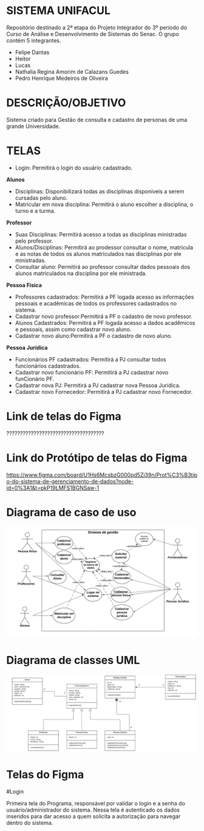# SISTEMA UNIFACUL
Repositório destinado a 2ª etapa do Projeto Integrador do 3º período do Curso de Análise e Desenvolvimento de Sistemas do Senac. O grupo contém 5 integrantes. 
- Felipe Dantas 
- Heitor 
- Lucas 
- Nathalia Regina Amorim de Calazans Guedes 
- Pedro Henrique Medeiros de Oliveira <br>


# DESCRIÇÃO/OBJETIVO
Sistema criado para Gestão de consulta e cadastro de personas de uma grande Universidade.

# TELAS
- Login: Permitirá o login do usuário cadastrado. <br>

**Alunos** 
- Disciplinas: Disponibilizará todas as disciplinas disponíveis a serem cursadas pelo aluno.
- Matricular em nova disciplina: Permitirá o aluno escolher a disciplina, o turno e a turma.<br>

**Professor**  
- Suas Disciplinas: Permitirá acesso a todas as disciplinas ministradas pelo professor.
- Alunos/Disciplinas: Permitirá ao prodessor consultar o nome, matrícula e as notas de todos os alunos matriculados nas disciplinas por ele ministradas.
- Consultar aluno: Permitirá ao professor consultar dados pessoais dos alunos matriculados na disciplina por ele ministrada.<br>

**Pessoa Física**
- Professores cadastrados: Permitirá a PF logada acesso as informações pessoais e acadêmicas de todos os professores cadastrados no sistema.
- Cadastrar novo professor:Permitirá a PF o cadastro de novo professor.
- Alunos Cadastrados: Permitirá a PF logada acesso a dados acadêmicos e pessoais, assim como cadastrar novo aluno.
- Cadastrar novo aluno:Permitirá a PF o cadastro de novo aluno.<br>

**Pessoa Jurídica**
- Funcionários PF cadastrados: Permitirá a PJ consultar todos funcionários cadastrados.
- Cadastrar novo funcionário PF: Permitirá a PJ cadastrar novo funCionário PF.
- Cadastrar nova PJ: Permitirá a PJ cadastrar nova Pessoa Jurídica.
- Cadastrar novo Fornecedor: Permitirá a PJ cadastrar novo Fornecedor.<br>

# Link de telas do Figma
????????????????????????????????????

# Link do Protótipo de telas do Figma
https://www.figma.com/board/U1Hs6McsbzG000pd5Zj39n/Prot%C3%B3tipo-do-sistema-de-gerenciamento-de-dados?node-id=0%3A1&t=pkP19LMFS1BGNSaw-1

# Diagrama de caso de uso
<img src="/img/DCU.png">

# Diagrama de classes UML
<img src="/img/DC.png">

# Telas do Figma 
#Login
<p> Primeira tela do Programa, responsável por validar o login e a senha do usuário/administrador do sistema. Nessa tela é autenticado os dados inseridos para dar acesso a quem solicita a autorização para navegar dentro do sistema.</p>




